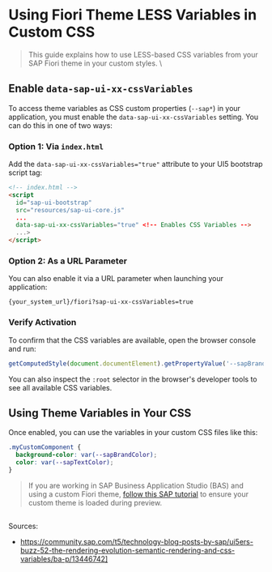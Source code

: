# Using Fiori Theme LESS Variables in Custom CSS

> This guide explains how to use LESS-based CSS variables from your SAP Fiori theme in your custom styles. \

## Enable `data-sap-ui-xx-cssVariables`

To access theme variables as CSS custom properties (`--sap*`) in your application, you must enable the `data-sap-ui-xx-cssVariables` setting. You can do this in one of two ways:

### Option 1: Via `index.html`

Add the `data-sap-ui-xx-cssVariables="true"` attribute to your UI5 bootstrap script tag:

```html
<!-- index.html -->
<script
  id="sap-ui-bootstrap"
  src="resources/sap-ui-core.js"
  ...
  data-sap-ui-xx-cssVariables="true" <!-- Enables CSS Variables -->
  ...>
</script>
```

### Option 2: As a URL Parameter

You can also enable it via a URL parameter when launching your application:

``` URL
{your_system_url}/fiori?sap-ui-xx-cssVariables=true
```

### Verify Activation

To confirm that the CSS variables are available, open the browser console and run:

```javascript
getComputedStyle(document.documentElement).getPropertyValue('--sapBrandColor')
```

You can also inspect the `:root` selector in the browser's developer tools to see all available CSS variables.

## Using Theme Variables in Your CSS

Once enabled, you can use the variables in your custom CSS files like this:

```css
.myCustomComponent {
  background-color: var(--sapBrandColor);
  color: var(--sapTextColor);
}
```

> If you are working in SAP Business Application Studio (BAS) and using a custom Fiori theme, [follow this SAP tutorial](https://community.sap.com/t5/technology-blog-posts-by-members/use-custom-fiori-theme-during-bas-preview/ba-p/13878912) to ensure your custom theme is loaded during preview.


##

Sources:
* https://community.sap.com/t5/technology-blog-posts-by-sap/ui5ers-buzz-52-the-rendering-evolution-semantic-rendering-and-css-variables/ba-p/13446742]
